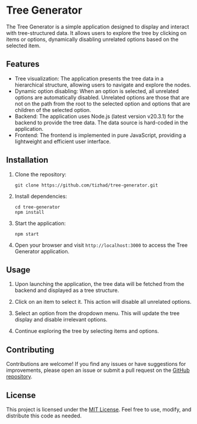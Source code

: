 # Tree Generator

The Tree Generator is a simple application designed to display and interact with tree-structured data. It allows users to explore the tree by clicking on items or options, dynamically disabling unrelated options based on the selected item.

## Features

- Tree visualization: The application presents the tree data in a hierarchical structure, allowing users to navigate and explore the nodes.
- Dynamic option disabling: When an option is selected, all unrelated options are automatically disabled. Unrelated options are those that are not on the path from the root to the selected option and options that are children of the selected option.
- Backend: The application uses Node.js (latest version v20.3.1) for the backend to provide the tree data. The data source is hard-coded in the application.
- Frontend: The frontend is implemented in pure JavaScript, providing a lightweight and efficient user interface.

## Installation

1. Clone the repository:
   ```shell
   git clone https://github.com/tizhad/tree-generator.git
   ```

2. Install dependencies:
   ```shell
   cd tree-generator
   npm install
   ```

3. Start the application:
   ```shell
   npm start
   ```

4. Open your browser and visit `http://localhost:3000` to access the Tree Generator application.

## Usage

1. Upon launching the application, the tree data will be fetched from the backend and displayed as a tree structure.

2. Click on an item to select it. This action will disable all unrelated options.

3. Select an option from the dropdown menu. This will update the tree display and disable irrelevant options.

4. Continue exploring the tree by selecting items and options.

## Contributing

Contributions are welcome! If you find any issues or have suggestions for improvements, please open an issue or submit a pull request on the [GitHub repository](https://github.com/your-username/tree-generator).

## License

This project is licensed under the [MIT License](LICENSE). Feel free to use, modify, and distribute this code as needed.

